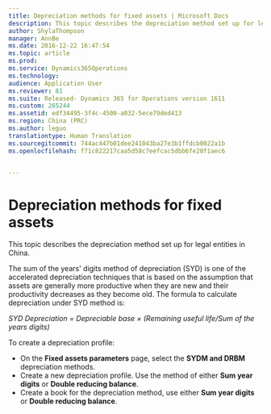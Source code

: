 ```yaml
---
title: Depreciation methods for fixed assets | Microsoft Docs
description: This topic describes the depreciation method set up for legal entities in China.
author: ShylaThompson
manager: AnnBe
ms.date: 2016-12-22 16:47:54
ms.topic: article
ms.prod: 
ms.service: Dynamics365Operations
ms.technology: 
audience: Application User
ms.reviewer: 81
ms.suite: Released- Dynamics 365 for Operations version 1611
ms.custom: 265244
ms.assetid: edf34495-3f4c-4500-a032-5ece79ded413
ms.region: China (PRC)
ms.author: leguo
translationtype: Human Translation
ms.sourcegitcommit: 744ac447b01dee241043ba27e3b1ffdcb0022a1b
ms.openlocfilehash: f71c822217caa5d58c7eefcac5dbb6fe20f1aec6


---
```


# <a name="depreciation-methods-for-fixed-assets"></a>Depreciation methods for fixed assets

This topic describes the depreciation method set up for legal entities in China.

The sum of the years' digits method of depreciation (SYD) is one of the accelerated depreciation techniques that is based on the assumption that assets are generally more productive when they are new and their productivity decreases as they become old. The formula to calculate depreciation under SYD method is:

*SYD Depreciation = Depreciable base × (Remaining useful life/Sum of the  years digits)*

To create a depreciation profile:

-   On the **Fixed assets parameters** page, select the **SYDM and DRBM** depreciation methods.
-   Create a new depreciation profile. Use the method of either **Sum year digits** or **Double reducing balance**.
-   Create a book for the depreciation method, use either **Sum year digits** or **Double reducing balance**.





<!--HONumber=Feb17_HO3-->


